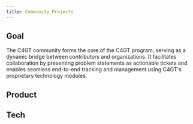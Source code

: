 ```yaml
---
title: Community Projects
---
```


<head>
  <title>C4GT - Community Projects</title>
 </head>

## Goal
The C4GT community forms the core of the C4GT program, serving as a dynamic bridge between contributors and organizations. It facilitates collaboration by presenting problem statements as actionable tickets and enables seamless end-to-end tracking and management using C4GT's proprietary technology modules.
## Product

## Tech
